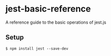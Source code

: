 # jest-basic-reference
A reference guide to the basic operations of jest.js

Setup
---

``` $ npm install jest --save-dev ```
